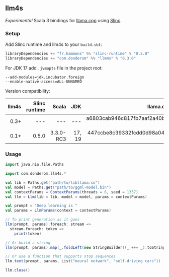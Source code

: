 ## llm4s

*Experimental* Scala 3 bindings for [llama.cpp](https://github.com/ggerganov/llama.cpp) using [Slinc](https://github.com/scala-interop/slinc).

### Setup

Add Slinc runtime and llm4s to your `build.sbt`:

```scala
libraryDependencies += "fr.hammons" %% "slinc-runtime" % "0.5.0"
libraryDependencies += "com.donderom" %% "llm4s" % "0.3.0"
```

For JDK 17 add `.jvmopts` file in the project root:

```
--add-modules=jdk.incubator.foreign
--enable-native-access=ALL-UNNAMED
```

Version compatibility:

| llm4s | Slinc runtime |     Scala |    JDK |                           llama.cpp (commit hash) |
|------:|--------------:|----------:|-------:|--------------------------------------------------:|
|  0.3+ |           --- |       --- |    --- | a6803cab946c817fb7aaf2a40b317f5d3e373bd1 (Jul 14) |
|  0.1+ |         0.5.0 | 3.3.0-RC3 | 17, 19 | 447ccbe8c39332fcdd0d98a041b6e2ff6f06219d (Jun 25) |



### Usage

```scala
import java.nio.file.Paths

import com.donderom.llm4s.*

val lib = Paths.get("path/to/libllama.so")
val model = Paths.get("path/to/ggml-model.bin")
val contextParams = ContextParams(threads = 6, seed = 1337)
val llm = Llm(lib = lib, model = model, params = contextParams)

val prompt = "Deep learning is "
val params = LlmParams(context = contextParams)

// To print generation as it goes
llm(prompt, params).foreach: stream =>
  stream.foreach: token =>
    print(token)

// Or build a string
llm(prompt, params).map(_.foldLeft(new StringBuilder)(_ ++= _).toString)

// Or use a function that supports stop sequences
llm.text(prompt, params, List("neural network", "self-driving cars"))

llm.close()
```
